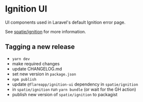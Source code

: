 # Ignition UI

UI components used in Laravel's default Ignition error page.

See [spatie/ignition](https://github.com/spatie/ignition) for more information.

## Tagging a new release

- `yarn dev`
- make required changes
- update CHANGELOG.md
- set new version in `package.json`
- `npm publish`
- update `@flareapp/ignition-ui` dependency in `spatie/ignition`
- in `spatie/ignition` run `yarn bundle` (or wait for the GH action)
- publish new version of `spatie/ignition` to packagist
